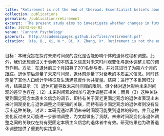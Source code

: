 ```yaml
---
title: "Retirement is not the end of theroad: Essentialist beliefs about aging moderate the association between futuretime perspective and retirement adjustment"
collection: publications
permalink: /publication/retirement
excerpt: 'The present study aims to investigate whether changes in future time perspective could influence individual’s retirement process and adjustment. Moreover, we would also like to test moderation effect of essentialist beliefs about aging on the association between changes in future time perspective and retirement adjustment.'
date: 20243-05-03
venue: 'Current Psychology'
paperurl: 'http://academicpages.github.io/files/retirement.pdf'
citation: 'Xia, B., Xi, W.*, Bi, X. Zhang, X*. Retirement is not the end of the road: Essentialist beliefs about aging moderate the association between future time perspective and retirement adjustment. Curr Psychol 43, 5410–5418 (2024). '
---
```

<span style="font-size:14px;">
目标：本研究旨在探讨未来时间观的变化是否能影响个体的退休过程和调整。此外，我们还想测试关于衰老的本质主义信念对未来时间观变化与退休调整关联的调节作用。方法：在退休前三个月招募了201名参与者，并对其进行了为期六个月的跟踪。退休前后测量了未来时间观，退休前测量了对衰老的本质主义信念。同时还测量了其他人口统计学特征及生活满意度作为共变量。结果：进行了多重回归分析，结果显示（1）退休可能导致未来时间观的限制，但个体对退休影响未来时间观的差异也存在；（2）未来时间观的增加与退休调整正相关；而且（3）这种关联受到固定观念本质主义信念的调节，即持有关于衰老更固定观念的退休者表现出未来时间观变化与退休调整之间更强的关联，而持有较少固定观念的退休者则没有显示出这种关联。讨论：本研究通过表明未来时间观可能受到退休的影响，并且这种变化反过来又可能进一步影响调整，为文献做出了贡献。未来时间观变化与退休调整之间的关联仅在持有更固定本质主义信念的退休者中有效。研究结果也为改善退休调整提供了重要的实践意义。
